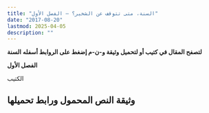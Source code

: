 ```yaml
---
title: "السنة، متى تتوقف عن الشخير؟ – الفصل الأول"
date: "2017-08-20"
lastmod: 2025-04-05
description: ""
---
```

**لتصفح المقال في كتيب أو لتحميل وثيقة و-ن-م إضغط على الروابط أسفله** **السنة**

**الفصل الأول**

الكتيب

## وثيقة النص المحمول ورابط تحميلها

###
